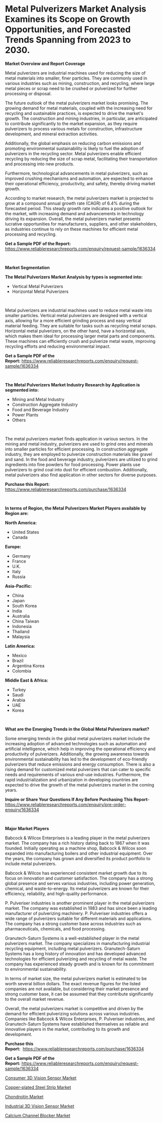 <p><h1>Metal Pulverizers Market Analysis Examines its Scope on Growth Opportunities, and Forecasted Trends Spanning from 2023 to 2030.</h1></p><p><strong>Market Overview and Report Coverage</strong></p>
<p><p>Metal pulverizers are industrial machines used for reducing the size of metal materials into smaller, finer particles. They are commonly used in various industries such as mining, construction, and recycling, where large metal pieces or scrap need to be crushed or pulverized for further processing or disposal.</p><p>The future outlook of the metal pulverizers market looks promising. The growing demand for metal materials, coupled with the increasing need for recycling and sustainable practices, is expected to drive the market's growth. The construction and mining industries, in particular, are anticipated to contribute significantly to the market expansion, as they require pulverizers to process various metals for construction, infrastructure development, and mineral extraction activities.</p><p>Additionally, the global emphasis on reducing carbon emissions and promoting environmental sustainability is likely to fuel the adoption of pulverizers in the recycling sector. Metal pulverizers enable efficient recycling by reducing the size of scrap metal, facilitating their transportation and processing into new products.</p><p>Furthermore, technological advancements in metal pulverizers, such as improved crushing mechanisms and automation, are expected to enhance their operational efficiency, productivity, and safety, thereby driving market growth.</p><p>According to market research, the metal pulverizers market is projected to grow at a compound annual growth rate (CAGR) of 6.4% during the forecasted period. This steady growth rate indicates a positive outlook for the market, with increasing demand and advancements in technology driving its expansion. Overall, the metal pulverizers market presents lucrative opportunities for manufacturers, suppliers, and other stakeholders, as industries continue to rely on these machines for efficient metal processing and recycling.</p></p>
<p><strong>Get a Sample PDF of the Report:</strong> <a href="https://www.reliableresearchreports.com/enquiry/request-sample/1636334">https://www.reliableresearchreports.com/enquiry/request-sample/1636334</a></p>
<p>&nbsp;</p>
<p><strong>Market Segmentation</strong></p>
<p><strong>The Metal Pulverizers Market Analysis by types is segmented into:</strong></p>
<p><ul><li>Vertical Metal Pulverizers</li><li>Horizontal Metal Pulverizers</li></ul></p>
<p>&nbsp;</p>
<p><p>Metal pulverizers are industrial machines used to reduce metal waste into smaller particles. Vertical metal pulverizers are designed with a vertical axis, allowing for a more efficient grinding process and easy vertical material feeding. They are suitable for tasks such as recycling metal scraps. Horizontal metal pulverizers, on the other hand, have a horizontal axis, which makes them ideal for processing larger metal parts and components. These machines can efficiently crush and pulverize metal waste, improving recycling efforts and reducing environmental impact.</p></p>
<p><strong>Get a Sample PDF of the Report:</strong>&nbsp;<a href="https://www.reliableresearchreports.com/enquiry/request-sample/1636334">https://www.reliableresearchreports.com/enquiry/request-sample/1636334</a></p>
<p>&nbsp;</p>
<p><strong>The Metal Pulverizers Market Industry Research by Application is segmented into:</strong></p>
<p><ul><li>Mining and Metal Industry</li><li>Construction Aggregate Industry</li><li>Food and Beverage Industry</li><li>Power Plants</li><li>Others</li></ul></p>
<p>&nbsp;</p>
<p><p>The metal pulverizers market finds application in various sectors. In the mining and metal industry, pulverizers are used to grind ores and minerals into smaller particles for efficient processing. In construction aggregate industry, they are employed to pulverize construction materials like gravel and sand. In the food and beverage industry, pulverizers are utilized to grind ingredients into fine powders for food processing. Power plants use pulverizers to grind coal into dust for efficient combustion. Additionally, metal pulverizers also find application in other sectors for diverse purposes.</p></p>
<p><strong>Purchase this Report:</strong>&nbsp; <a href="https://www.reliableresearchreports.com/purchase/1636334">https://www.reliableresearchreports.com/purchase/1636334</a></p>
<p>&nbsp;</p>
<p><strong>In terms of Region, the Metal Pulverizers Market Players available by Region are:</strong></p>
<p>
    <p> <strong> North America: </strong>
        <ul>
            <li>United States</li>
            <li>Canada</li>
        </ul>
        </p> 
    <p> <strong> Europe: </strong>
        <ul>
            <li>Germany</li>
            <li>France</li>
            <li>U.K.</li>
            <li>Italy</li>
            <li>Russia</li>
        </ul>
        </p> 
    <p> <strong> Asia-Pacific: </strong>
        <ul>
            <li>China</li>
            <li>Japan</li>
            <li>South Korea</li>
            <li>India</li>
            <li>Australia</li>
            <li>China Taiwan</li>
            <li>Indonesia</li>
            <li>Thailand</li>
            <li>Malaysia</li>
        </ul>
        </p> 
    <p> <strong> Latin America: </strong>
        <ul>
            <li>Mexico</li>
            <li>Brazil</li>
            <li>Argentina Korea</li>
            <li>Colombia</li>
        </ul>
        </p> 
    <p> <strong> Middle East & Africa: </strong>
        <ul>
            <li>Turkey</li>
            <li>Saudi</li>
            <li>Arabia</li>
            <li>UAE</li>
            <li>Korea</li>
        </ul>
    </p>
    </p>
<p>&nbsp;</p>
<p><strong>What are the Emerging Trends in the Global Metal Pulverizers market?</strong></p>
<p><p>Some emerging trends in the global metal pulverizers market include the increasing adoption of advanced technologies such as automation and artificial intelligence, which help in improving the operational efficiency and productivity of pulverizers. Additionally, the growing awareness towards environmental sustainability has led to the development of eco-friendly pulverizers that reduce emissions and energy consumption. There is also a rising demand for customized metal pulverizers that can cater to specific needs and requirements of various end-use industries. Furthermore, the rapid industrialization and urbanization in developing countries are expected to drive the growth of the metal pulverizers market in the coming years.</p></p>
<p><strong>Inquire or Share Your Questions If Any Before Purchasing This Report</strong>- <a href="https://www.reliableresearchreports.com/enquiry/pre-order-enquiry/1636334">https://www.reliableresearchreports.com/enquiry/pre-order-enquiry/1636334</a></p>
<p>&nbsp;</p>
<p><strong>Major Market Players</strong></p>
<p><p>Babcock & Wilcox Enterprises is a leading player in the metal pulverizers market. The company has a rich history dating back to 1867 when it was founded. Initially operating as a machine shop, Babcock & Wilcox soon expanded into manufacturing boilers and other industrial equipment. Over the years, the company has grown and diversified its product portfolio to include metal pulverizers.</p><p>Babcock & Wilcox has experienced consistent market growth due to its focus on innovation and customer satisfaction. The company has a strong global presence and serves various industries, including power generation, chemical, and waste-to-energy. Its metal pulverizers are known for their efficiency, reliability, and high-quality performance.</p><p>P. Pulveriser industries is another prominent player in the metal pulverizers market. The company was established in 1983 and has since been a leading manufacturer of pulverizing machinery. P. Pulveriser industries offers a wide range of pulverizers suitable for different materials and applications. The company has a strong customer base across industries such as pharmaceuticals, chemicals, and food processing.</p><p>Granutech-Saturn Systems is a well-established player in the metal pulverizers market. The company specializes in manufacturing industrial recycling equipment, including metal pulverizers. Granutech-Saturn Systems has a long history of innovation and has developed advanced technologies for efficient pulverizing and recycling of metal waste. The company has experienced steady growth and is known for its commitment to environmental sustainability.</p><p>In terms of market size, the metal pulverizers market is estimated to be worth several billion dollars. The exact revenue figures for the listed companies are not available, but considering their market presence and strong customer base, it can be assumed that they contribute significantly to the overall market revenue.</p><p>Overall, the metal pulverizers market is competitive and driven by the demand for efficient pulverizing solutions across various industries. Companies like Babcock & Wilcox Enterprises, P. Pulveriser industries, and Granutech-Saturn Systems have established themselves as reliable and innovative players in the market, contributing to its growth and development.</p></p>
<p><strong>Purchase this Report:</strong>&nbsp;&nbsp;<a href="https://www.reliableresearchreports.com/purchase/1636334">https://www.reliableresearchreports.com/purchase/1636334</a></p>
<p></p>
<p><strong>Get a Sample PDF of the Report:</strong>&nbsp;<a href="https://www.reliableresearchreports.com/enquiry/request-sample/1636334">https://www.reliableresearchreports.com/enquiry/request-sample/1636334</a></p>
<p><p><a href="https://www.linkedin.com/pulse/consumer-3d-vision-sensor-market-research-report-unlocks-wtlde/">Consumer 3D Vision Sensor Market</a></p><p><a href="https://www.linkedin.com/pulse/copper-plated-steel-strip-market-size-2023-2030-global-jmjne/">Copper-plated Steel Strip Market</a></p><p><a href="https://medium.com/@samanthareed1916/decoding-chondroitin-market-metrics-market-share-trends-and-growth-patterns-474e3ec59143">Chondroitin Market</a></p><p><a href="https://www.linkedin.com/pulse/industrial-3d-vision-sensor-market-share-amp-new-aev1e/">Industrial 3D Vision Sensor Market</a></p><p><a href="https://medium.com/@tammyfreeman2022/calcium-channel-blocker-market-insight-market-trends-growth-forecasted-from-2023-to-2030-b522a29b898e">Calcium Channel Blocker Market</a></p></p>